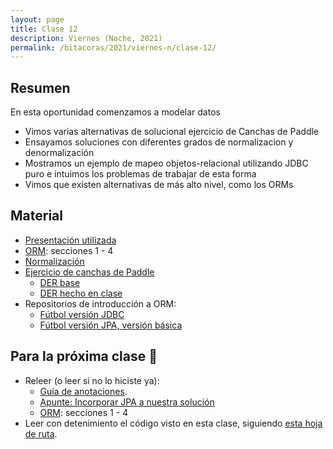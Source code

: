 ```yaml
---
layout: page
title: Clase 12
description: Viernes (Noche, 2021)
permalink: /bitacoras/2021/viernes-n/clase-12/
---
```




## Resumen

En esta oportunidad comenzamos a modelar datos
- Vimos varias alternativas de solucional ejercicio de Canchas de Paddle
- Ensayamos soluciones con diferentes grados de normalizacion y denormalización
- Mostramos un ejemplo de mapeo objetos-relacional utilizando JDBC puro e intuimos los problemas de trabajar de esta forma
- Vimos que existen alternativas de más alto nivel, como los ORMs

## Material

- [Presentación utilizada](https://docs.google.com/presentation/d/1UdFd8EKeeDTvrpY0w46BzA7Fr-X7UjCvb-8lw-jrb3o/edit#slide=id.g35f391192_00)
- [ORM](https://docs.google.com/document/d/1YLmp9vMnSzKg2emt3Bx564Tf1CLalShPc98Z8nCoi7s/edit): secciones 1 - 4
- [Normalización](https://docs.google.com/document/d/1Jil-3oiveXDtY1iKBCof7jE9ooRFJ-f1KjcXgaGk6F0/edit#heading=h.aa3gqw2dds4m)
- [Ejercicio de canchas de Paddle](https://docs.google.com/document/d/1UpZX9jNuptO9fTHf-945gjelpDc4e7o-jV3GYHA3k80/edit#heading=h.bvad7dw8bhrq)
  - [DER base](https://drive.google.com/file/d/1pzfjfZusgj9IGdA2Mw7gXYeJWIHnr2Qf/view?usp=sharing)
  - [DER hecho en clase](https://viewer.diagrams.net/?highlight=0000ff&edit=_blank&layers=1&nav=1&title=paddle#R%3Cmxfile%20pages%3D%2211%22%3E%3Cdiagram%20name%3D%22Una%20tabla%22%20id%3D%222ca16b54-16f6-2749-3443-fa8db7711227%22%3E7Z1bc5s4GIZ%2FjS%2FTMScfLjfuaXbTnUzambZXHgUUWy1GHiwn9v76FSBhbJFY1ICETKfTGiHA%2Fl7pBZ5PoIEzW%2B0%2BxWC9%2FIIDGA7sYbAbOO8Htj2ejui%2FScH%2BpGARoyArsg4FX9F%2FkBUOWekWBXBzVJFgHBK0Pi70cRRBnxyVgTjGL8fVnnB4fNQ1WLAjDg8FX30QQqHadxSQJSu1hoXqnyFaLNmhJx5b8Qj834sYbyN2vIHtPKV%2FstUrwPfF6m%2BWIMAvhSLnw8CZxRiT7NNqN4NhEloetmy7j6%2Bszb93DCMis4H9r%2FP7Zbp7uJm8v907L%2FPvs9%2Bfb%2FKfuSF7HhEY0ACxxQhH9L%2Fb9GfCZEdDuoRjssQLHIHwDuM1LbRo4S9IyJ7JC7YE06IlWYVsLdwh8qPw%2BWfh8%2Fsd22%2B6sOcLEYn3P4oLP4sLh43SJb7VhoCY%2FJU0C1rw4WEFoj0v%2FYjCMN8mONTJfiEtKlQQY8vCvcHb2IdvBZQ1YRAvIHmjnsvingS7cAQm3SeIV5D%2BLlohhiEg6Pm4tQLW6Bd5vYPw9APTvko7yPb7DMItO9IMRP6SHue0ddBmvE4%2BEvCYFGWxZbo7SexoRyUARTBmEvs4DMF6g9LqWckShcEd2OMt4TviS7dPaAeDh6xXW2nLe7mjO9swYZ7oznnbTFaDEC0i%2BtmnQiVHvI3hhn6XO7AhrMarUj7DmMDdm7Fna%2FMuzCzO4csvBcOYsLJlwSus0bAhvWxBr1eFoj%2BdIBA%2BUPME0SLV7FiSJK5BjNffeJtNCtYYJRH98EzDlgefdpAZDnF8MAaS9v9kZQif%2BLaPmBC84gKycOQ7TUPh3dK%2FNDiz4Ttv4NGvO6PL1mGZ%2Fk2qx2SGow2JaXtK9gGprC8wkbZE1jfb9XmtubaS0jpNKesIyt7%2FU03b9DwJDtpWlm14Ittpp8M0nE9hap9LFAQwktfDltajIIDTZvxdIf60utr4c5PL6t5u1sBH0eIu23J0IpDXlkC71zuM16ZgXies8FTTDljhSLUVji5UtvaOCAPE93ehD3rSYqjywbEQ%2FAivHmOouxe2Ioou3jfpva8Z75uq9r6poOxH1ZeB9bnfRFoOVe7H6VQh%2Fj4O5n4aP3MdUF4YXRzQEslFb4G1WKAlSzma0%2FZSyqGxBVryeijzQBFF0BYH5ijcrlAEAmCwEVaQRx8nnAiCNInyE3%2BqDvOzjf4Q59Nf8A1%2FaZ%2FpMyZ0FuqzHerC9B2r1QYhn9vpmKy65Woctx1dyzNwhx6sstOeFc0Z1y0a2%2FQ%2BuXQ7%2BL7LM6j8smlyYvBZO2RbnUiff40LWoMIrO%2BT02%2BA%2B9zdQMzd3che1TZ4ou4GsdYgeedKq61L9s4SmbVJ6TtLf25tieD6qhJ4FSTS5s6lx9hNGaLyHJ4lgmzFnbFGhqM%2Fx%2BZXO0U3jJCP8HydXSTq7oztyKOLE9o9zW7KCZVn9LiUJjphhfsyZU4o0uwnFF2BDVa%2FZ1ZvgyLT6G2wHhtUn9WzRfxh0NAGW14RZU4oMgoUzP10vL%2FJPiivjC4%2BaHGYoSSll6dtKqX08syBdHZgcD4vkCcQ6sr92Cyw51N6Q72SeraIt%2F7eLkCAY9jzfrrG48SDn%2B9kr%2Fsb9Ntu4C31vD9v293h%2FbaIt0zi%2Fbb%2BhMspIVzXxPsrSKTLZY3TU66mDFE573cMplyO%2FpTLESmX8Y%2FtVJBFGwfsAVdTDqic8zuXDu%2FR2QH1p1uOSLdorMPQbMhfQRhtPFAkGb0H1uOB6iG%2Fcynz0NkE5fVQZoIilgjwCvkoREa7oLwyurjgdCrooR%2FhH3SO7%2FNHNs7y%2FRG7XNAE77sizUp7Ww%2F3U7jPuyY7z7kTyfNccy%2FicrvBstTD%2FbxldwfuuyLLMgnuu%2FrjLFfEWT4O0EL7i5gaAX8FmXS5qHF7vNWUKSoH%2FK7BeMvVH2%2B5It4K4MaP0dpHONLdFtvRRhsb7AlXUzaonPK7BgMuV3%2FA5YqAi96r0gLVKjRqgd3DW%2FxgvQXWboHqIb93KfvQ2AM9eT1UeaAn4onMAx2DPbCCLtp4oAgxMrPY%2BqQnu9naCb%2Bg42TXkzS35siu1w2IoZ7s5u27O2TXEyGGSWTX059jeCLHuDqyW0Embc5lPdJoyhSVk13PYKTh6Y80PBFpGD90u4Isujgg76a9A9bugMqh7shgoDGSv3FW5YAjEWhcw6jFCspoY4Ii0uhNsB4TVI91R5eCD51dUF4PZS4osgnzsW4FXXTxwKkn6NGpuRXOvnu9wnvcRZVlB2rz8ddnB2pzJ9VkoPao5EXPIISknzG5DOdbssQ3f117%2FYJ1g1ypx%2Fl5y%2B4Ozh%2BJ5MoknD%2FSH16NRHh1dTi%2Fgky6XMOMe5jVlCkqx%2Fljg2HWWB6ZKJs%2FWYRZxuP8CrJo44A9yWrKAZXj%2FLHBIGusP8gaiyBrEeON0RMoV5BFGwcUSUbvgPU4oHqWPxaph0EvWx%2FLK6LMBEU0kd0YGz%2BXfAVxtLHCkiE4NCIrRH%2Bp9iRDTqrq79w4QbmOq1olbqDHXWq%2BTvF7r1IW%2FLI3o7SrkogfunnmufgV9GVatHoOmogoIukw%2FuEhlCvtNdOTyYGdofJeI%2BKIK%2Bk1pynDMi1a7TXTiRD3Jt%2FMxj8X5lg%2Fn%2FK%2FGb4bDo%2Bz%2Fu%2BG3rkJ2tOlexgjGqg06Vye7R%2Bcf2%2FboL43tjmyM7KM9XpjWz5BzOkE7D5KbAxH%2FQN%2ByVrXOe7eN1bJE35O%2Bb2x15h04omxmtdey5iAQyO%2FZFBAqbyT5tQVz6UmjQo4tN5K9MMatiuCyOCvanqWKirtThQqqGa33HUufcnXtTDhPzBGy%2FJkT3yNySsi%2F27eZZxpvZcbY4MaiGQemQWxLhanqh82KFY3pvDrph%2B66v1Q5P4GueEfzeHXshtaItNP3dD0ydmrqKOPHVrdeOl5N%2B1wrNwOrUuxiM52aMkrotAOLx2V2C0TrKCJRiboCpJolx%2FIFwpb1Tp3y6rmadlZTCWmZWfnTV2yADyTaHRrePX5zwbzQrk5nJ%2FKZ6xZkxBPo%2FSa9td2AYKrzbh7J2mgkixByzZuX23G3S0bb9fudY4tZgeuLfhvPEPbshYiBLkSLeyTYUBlT6u3OvQk%2FwKvjBqe%2ByDyl4Zg4upyeeflavkkUjLr%2FbX2nZLnXlvuO%2BIJ%2FXDZNY%2FhZo2jTRqYvvu8plhd3YcuxhiTwrpPMVgvv%2BAAJjX%2BBw%3D%3D%3C%2Fdiagram%3E%3Cdiagram%20id%3D%22D9b11NsF-oFXJ5qK4wXu%22%20name%3D%22Separando%20entidades%22%3E7Vtdc9soFP01nmkftCMjO3YeYyfNbrvZuGlnu%2B2LBwGS2CBQEY6d%2FPoFCUvWR9buJu1sY2Y8NjoXLnD4uAdsD4J5urmUMEuuBCZsAHy8GQTnAwCGQwAG5uXj%2BxIZT05LIJYU20w18IE%2BEAv6Fl1RTPJGRiUEUzRrgkhwTpBqYFBKsW5miwRr1prB2Nbo18AHBBnpZPtEsUpKdAomNf4roXGyrXl4YvuXwm1m6zhPIBbrHSi4GARzKYQqU%2BlmTpghb8tLkt988t7fvps9XKmP6SXLTz%2BmXunszbcUqbogCVf%2F2fUGL5Z3n78sN9fnp4vfTqEXiJEt4t9BtrJ8DcAJ05XMML0zfVb3lsiTryvT0VkoNl5OHyiPB8GZzhEKiYn0NKwftF2%2Fr0uejXXo6xrGlSWE6DaWYsVxaZZx%2BEoPhrGDuX5vpV9XBTOIcVUlyDZ1e3Qqtp9FuyOhOepruDGYlhPbsl4vc8hRAvOtM81m6a9Zh4YLepqogqGusq%2FqHkLqin2kx6nq304p0MmVZxC1c%2FmPU6FCoVdtG5QdBD8vhxQvUUGjzvFq8e71fjK7LegiYafdvQUN2O3hAX3W3PJ6tWz7hAXKPcoVkRwyz%2BxlXgAjGI2nI28SRZEXAjT2YACQBxGeADTBk9Ek%2FF7Tc%2BslMxsylQ0HrOhlPWG6VTDKiZfYza6o5JdgWi2xFMqYck%2BJrDT6mWrbQqGUSHfMj7XPktmze1QbgIcEE7L0pSTkud3eOj65SENJdsa3dN4Z9uyYSSK5gkvKVinlEMM9ZPUupaOmj3KKqFhqs6JYuLn2r2RFlL9gpg5bHI%2FHskd4OCTEHR7QDNgX3A1eqpAtDhp0gjuix02L4zNGY66hgrIZtE%2BMRKaU0LkiVkjdiGoNGcwSleqP86FOFnOFmChpCK40sXlAIqXIphkMCZtVk2tezq1zLjgxxZQUt5UeH9rw9wamlJljxp9EYsihhe2ZYggOlMFWLpuuku0xppLr%2BpxDREqU1Nz5W%2BvYyuD75tFlXZ8XwInFkt2zwsiC0J5R4sp1rcN1wkrxb5DlwMnyhpe3q1jPM0mcMH%2BiMP%2B7JFIjMDUrn4e5%2BXAy3cn0HyHTnfJs%2B4SZ3j5eppJ6TpqwkRaUUcfTnlWo41BKteklEuWk%2BfFJ81FTmvdp8%2BG0T5sPn0Gbe1%2FeXv8e%2ByOpwOj9X7N0cXV2667MW14WkBHlrsyfxCESeJkVPA6cMnfK3Cnz%2FwFtOntenJSdjGrCTkb9dDJq3JZRJp62ZdSoR0ZNn0FF%2FbG%2BuVgmAG9G5PM6vfmaq8trp6LaPzww08fdbz5ZRZW7u%2FvhgdNNT79zIjmSNENU8KMQT04XHJ8u2P%2FN54%2BVBcMXIwvmguuxXiHVCusufu%2BJ3xVtLoq7KO5uPw6gTc%2By7rdjP03rnfw4XvnRupYIpt9Pf%2BjH%2Bq8ahW3nDy%2FBxT8%3D%3C%2Fdiagram%3E%3Cdiagram%20id%3D%22zEp4vpVlY26japBYNonD%22%20name%3D%22Relacionando%20entidades%22%3E7VxZU9s6FP41mWkfzHjL0kcIS28pHaCFtvclI9uKo2JLrqxAwq%2BvZMuLYpMESEsImmEG6%2BhoO%2FosnfNJTscZxrMTCpLJGQlg1LHNYNZxDju2bVm23RF%2FZjDPJd3%2Bh1wQUhRIpUrwFd1DKTSldIoCmCqKjJCIoUQV%2BgRj6DNFBigld6ramERqqwkIYUPw1QdRU%2FodBWySSwd2v5J%2FhCicFC1bPTm%2BGBTKciTpBATkriZyjjrOkBLC8qd4NoSRMF5hF%2FN3SGfp5aXtQobcL93%2B555n5JUdP6ZIOQQKMXty1UcXV%2FDw0sa%2FDXB6bljWxX08NoqhsXlhLxhw88kkoWxCQoJBdFRJDyiZ4gCKWk2eqnQ%2BE5JwocWFvyBjc4kFMGWEiyYsjmQunCH2o%2Fb8U1S115Wpw5msOUvMiwRmdC4KGeaeaXcLSV7UtXuFoCqdpZTi55CiGDJIS2GwLxDGk0eXBMNcdIyiSCqkDFBWqcQAzwtpTWvN2ZGzmJIp9Qtbn13dB%2BPJt%2B7Nt7uz07PR4Lo%2FLKaENxJCtkTPyfXEfNWQLuf%2BBBI%2BUjrnChRGgKFb9XUA8q0KS70KOfxBgqcdSBfJr%2Fn8Mhz1PrHRyOm6if9xVvTmZYBk7tndGpas9ZBkqiCqQPUAhhbQkANmEQwKpiRgVFD9fbi0TpD1UnBZ1utbEE1lSx27F%2FH%2BHwToVsFR7%2FdULLAHHpkZKbpHOOw4%2B1zDIzSA1OBinsjMat7l67vItUzeQrfM8YB%2FE2Zwy7Np6L3jm4DIt%2FkAzIXn92XBBARB2aSdzKr%2B8KdQ%2Fs%2F6PSZ8Ots6LjJEz6HsWWstQ4D9CbeyrIzbNK9PbYOLM%2FOoUgY83mRb0y0GqRo2fT5P5fhqpeyGVpoAf1HLfNgUzCPcW1gU0oYk2KwNUTDyMzNyjXfnp%2B9XG7PZg6bEa%2FS7taAQNke4xpi5bXH1thRjCoifGgjzvYqvh4bwoQwHjMG4O3CN%2Fng8Njzb7xrAsX0D%2BEHf9vtB3%2B17fwueRS2JcAQRVSqIslFWgGk2ESEMjYl0srJG9pxB%2BYrFfOVC2GBizReZZsIW8zzCGIlr2Q%2F1TxqzZfUoFwDDJxGheV2MApzKlbhRJyaxR2FtfvPKG9OevGUjQb7%2FjVA0jREGAVhhrNZX6U2bD2HkIzLi2QwFRGNtqbHGCGtLrWUpn%2FCtMNPlO%2BGxshPuirnWW0se3vofsMM6HsH6%2B78QtvlCQp47bYV8IXa6hRzmPoj2IxRiLspMdgBkKoJjUYpwrXGUhRrjLLyoh0ZqbFVSF2aGjhj58jkCHowOSoQNc4Ad4iK4oeSmpE0s6S0cgxhFIii6hjQAGEixjNIs%2B3EBjhgqLNim9pCk5KJk1CCZKMuV6buK1ylpp0md0%2Bmazw9jrk8%2BXd1c%2FTdKD%2B5%2F%2Fn90%2BiWxIuMV0ifmnmnaHZU9sZzOE9iTx4fDbRTLhqPhgmFcRZ7Ym46Gs6J8qGBeU0gId%2BHTWs3nQlAh2jVVRHfdrkrhrdB3HHMBwnkPKkCXQ3k6s%2BNuEbNjrgdywRGarorynvMkjnA7SZ8WmL8C0qdY8TXpk9fyaRrybZlCTfs8k%2Fb5lRuSS0AsHCXspeKfJoE0CfQvSCDNayzWCRK%2BfOg4fZWZAhGJoQhpO614C%2Fk%2BFCOetYuG0kzG22MyFuI490OTybAGbUyGtQEmY4Ivr7%2FPz8GPu1N0cW2c9H%2BcpC%2FLZFTsxWOO7%2FfUWyCd5dHdenc5%2FjVfYa%2FJV7hbFcjZOpBTajkHEWT69P5ZNhRnFklmx44O43QYp8O4LTAbV08zWmXXfO6%2FdNiqrlsr7LbJPuzoIe%2FmpwnzQGDqs22frE02t3R500hp1vkwoaxB8qpBopmWN8e0uAOVabEHLUyL28a02BtgWlo%2FubEaM7elTMt2Hn07L3XD41mMiaMZE6WWbNHQB9%2FPZkzKW56aI9EcyTMPI2HqU5T4iOAVPs9uECXaG3x73mBf9Qb7azqDgw34gsuOdXbALRhW1Iqyrev9e8X%2BXWOk9C6ud3F90rHSbBxlzWtTr6b32v3Q7kdx7af3D%2F2PZd8H7ID%2FsZkdo7yRP5qNhvK3BDRDsZGr%2BdK5WfweVfs4u%2B3jNH%2BUYxEBes%2Fb5T3P%2BqDueU7LR7sbu%2BrKk9XPseXfP1Y%2Faucc%2FQE%3D%3C%2Fdiagram%3E%3Cdiagram%20name%3D%22Copy%20of%20Relacionando%20entidades%22%20id%3D%22LqsK22j9bxfxFtaRHv5Z%22%3E7Vxbc%2BMmFP41ntl9UEYX23IeY%2BfS6WWb6W53275kkMA2uwhUhBM7v74goZul2Epi17HDTGYiDnCAwyc45ztKet4kWt5wEM9%2FYxCRnmvDZc%2B77Lmu47huT%2F3YcJVJBv55JphxDHWjUvAZPyIttLV0gSFKag0FY0TguC4MGaUoFDUZ4Jw91JtNGamPGoMZagg%2Bh4A0pd8wFPNMOnL9Uv4TwrN5PrIz1OuLQN5YrySZA8geKiLvqudNOGMie4qWE0SU8XK7XBP33v%2FnBv%2F5Nfl0%2FoVefXr4NrYyZdfP6VIsgSMqdqtab24iVrm9EJTm00XGxZzNGAXkqpSOOVtQiJRWW5bKNr8yFkuhI4XfkRArjQWwEEyK5iIiuhYtsfir8vy3UnU20KXLpdacFlZ5gQq%2BUp0s%2B8x2B7kk69p3h7mg7J2Wat1vEccREogXQnihECaLV38wijLRNSZEN0gE4KJsEgG6yqWVVh13R%2B9iwhY8RBva9fVLAvgMbdSnYak2rAJ1vfk3iMml8pVswBEBAt%2FX3wegX6tZ0a6EjnzQ6HkOSA8KJbsGJb8jliSU7DUoOf3%2BS6DUDSk1wD0izr6w39dg5xwOUMO3hSfvoHg6cwcVSDld8bR2Mm2BkkHNzlHTPyxqXgQag5nDYmZwWMz4LwKNb1BzUNToWd8DstAj9dwhkfMfQ3xfQ9Pw34UKEcYBW1oJfsR01vMuZIuAcYi4JcWykJrVfsgiFFXr2NK%2FGxQ1AQh%2FzFLQZdV8FnyQYYyqd%2BUC7LXnj0XHGEBYDOnGy3I%2B8mmmf6fznjK5nW0TVxVq5kjPrFXLBNBwLq2slUmbZvrqY0hxap66VIBADtk2dItByoHtUO5Tsb5KL7fRKolBuN7KftoUImAy3l0X8oYE7taGGN6FqRlliw%2B3v3zcbszmDJqSoDHv1o5K2FxhhzVL29LybcnXBFmYWJhKF1meipZiASwPTMF0MOpb%2FnQ6tQI3HFjAc0MLhNB3Qx%2F6fT%2FYFzxzLbGiMjCvKSDpKkvANIcgmCJrrmmCdJAzb1S8YpE8uTC1hDr5VaUdi%2FW6gAnBokr1U%2FPTxmw5PYoDwAoZYTzTJTigiT6JGzopiwKOKvubKW9se%2FyejYTkJXiHySLCFECwxVitr9K7Nh%2BmOMTsTlYLDJnB2kZjTTE1lupkqZDJqzBtK2%2FC69pNeOzmkpf898UMQMbvnObqjmYZ9V1vLM3ttnGndKA2bOC9BxtU1ts%2FATh324ynHfInTqcufnp3r1wJ2yIUJc9CqVy%2BxmvcI3n5hIBcEDyjUpSabAx0iaCp6sVkqylJWYBpGvRXaYs671GkxOz0zI5wqJ8JCBAZF%2Bf%2BJDv2L2mWZUkEZz%2BKdJxSq6x5DSJMFGHxFXEIKNBizaDk%2BYWutINaKsqzmO1EQZHj1JkUneEc6uJDmS4sspnzSqqwSAzunFs4KCH1oqycyqS4Pa%2BWlHO83mZSqksmJQfMBqKqLXO3Y4pq2JGiGr0pimpoKKqalp%2BzewoZkuqVJJW%2B8KUEROoCoUGifhnKylBW%2FwdlddwO8z7MBmJ5fBhWYZuZoPJQMcHGTlveQnkPRVhWnaKhTIT3%2FiI8d1CL8PpuM8RzRi0hXhEa7tw39813KocI5EYdAznHeVOR3MhEcjUtt4AgYT42eJUNVYolTu3YM3GcieNMHPcGzCabJymvcmpO955yw%2FVza4vddjmHE8tJ72%2BbqIwEFqF465u1y%2BE2Hm8GKU2dTzPKBiRHDRJDtbw7qqWf0yiaanFHLVRLv41q2Vs2%2FfxYqJbnp741q7JXyiSnwI4s%2BZ1P23AmWkt6bJjc96s5k%2BKzVMOSGJbklflIlIQcxyFmdIvXcxpUifEH358%2F6Nf9Qb%2BjOzjalzeYZ3ZOwC%2BYlOxK7V43F%2FiWC7xCSplr3FzjJtmx1WwSZc1Pp45m9sb%2FMP5H%2FulPy1937MoBkcXyv8GldTfl%2F9Tzrv4D%3C%2Fdiagram%3E%3Cdiagram%20id%3D%22ert1Q7kAFtdQF9xjhDzR%22%20name%3D%22Normalizado%20basico%22%3E7VxZc5s6FP41nmkfyLAYL4%2BJs93epZl2bm%2F7lBEgY6WAqJATO7%2F%2BSiAWAY5J7NSbnoyOjrajT9L5DjI9axIubgiIZ39jDwY9U%2FcWPeuyZ5rGuD9mP1yyzCT2UAh8gjyhVAq%2BomcohLqQzpEHE0mRYhxQFMtCF0cRdKkkA4TgJ1ltigO51Rj4sCH46oKgKf0PeXSWSUfmsJTfQuTP8paNgRhfCHJlMZJkBjz8VBFZVz1rQjCm2VO4mMCAGy%2B3y%2FD2qu9cff7354Qs%2F3l8uJgk%2FlLLKrt%2BTZFiCARG9M1Vf%2Fr8x41zn9ye%2F%2Fox%2FnL77F%2FOnr9q%2BdDoMrcX9Jj5RBITOsM%2BjkBwVUovCJ5HHuS16ixV6vyFccyEBhM%2BQEqXAgtgTjETzWgYiFy4QPR75fkHr%2BrMFqnLhag5TSzzRETJkhfS9DPdtHNJVrRvDnJBWTpNScXvIEEhpJAUQu%2BcI4wlr77gCGaiaxQEQiGhgNBSJQTRMpdWtDrOjpjFBM%2BJC1%2BYElMsEkB8SF%2FQEzDl81VBupj7G4jZSMmSKRAYAIoe5eUAxKryC70SOexBgOcVQDJ2CaQSPD8qOWuApMsYKjG1AkI1MGR4qWNBgpTAi4ypLaPFsDrCxTD2Cy%2F93QJmuDlihoeJmK77S46sPQGM6PYjCOaipZ45CNgALjz0KAFp8GvOj%2BQLBy%2B0BD2jyO9Z50zDwcSDRGNilkjtqj9lHgHPNXR2FtpFjgPcn36Ktyyb%2BM4H5jbwfJMNQK89fywKxsDziibNeFH2hz354jft9xSz%2BWzrOM%2FgPYeiZ621TEDkzpiVRWXMpll9chtMnJpHllLgsCbbmm4xSNmw7rJ5KsZXKWU2tJIYuHUtfbUpqIOZf1kXkobE264NkXfvpmZkGh%2Fu%2Fvy43pjNHjQlTqPfrQW5sDnCDmNmto3K1ZKPycNuoqGIeTdsQ9S4161ZYAqm9qivDafTqeaYrq0By3Q14HpD0x16w%2F7QeS945rXEnDogIlUQpKMsAdNsIkAR1GbCLU8bObNGxRIL2daFIo3yTZ9n6jGt5zmYUhxWslf1TxizZfcoNgDNxQEmWV2UgCgRW3GjzgiHDoGV%2Bc0qb0x7fMpGguwAvEfBPEQR8MAaY7UupZM2n4vZnpXqsi3rWtqyjteA3UaxetdesQ67bObdt24ubDvGuDw7b3N5ze99hIQiFwTnAfIjJkpNdgFEKoBTXgozrWmQuonT1DWsurWyX1zEKfQULyFyxXMAHBhcFJibZJC7jHLHlOCfRYzEEBv9NQhRwB3ab5B4IAJCLDxsw3ydc8qHCvPQUrs3KXItEZl4KmM2RUhpVo3X2Po7OZzWwYVG9DNdN3tyZIR58W%2BIjLyeubSFT7ZMXOyOxGW4bd6SFmVDBcuKQoyZs5VUar7jghLABVqLuKkth%2BfW6usv6tsb6luWpM8eshGWC6Yw1dvX0I5Jvlkl%2BXq3RcTji3pfXkUD603xxf3k%2F12X0Z4FjGzF%2F6VaPs19dswTqCIAG0YAHjJDMgkIueMVOQn%2FUfEAFQ%2F4HfGA42Bo2zQbiNn2gTy8nsCdtJk8zuxQgJSd1qxCdg6FiGUpQ71sKHYWxiCAFHSIKx2irVQU6eSiSFq%2FRpKNZljJGLWFlaz3CisNDu%2BixJl83ab3MhXudmnmdwePhl1Zr75XrHeoWK9Uy116QCnOu4kN%2BSuk7KDvKc6rOK%2FivHtgNqaepDGoY3O63%2Bndt7xvrbHbNvtwpNxo%2B9MUMSYwd%2Bm%2BT9Y2m3txezsWpCgWfXIs2q6xaHPUwqL7bSzafC8WPToUFr2f74DHu7pKsdGkjxUZlmpJNw31AnhjMlzcp1T0V9HfDV%2FKwcQlKHYRjtb4PMfBgZU3ePLeYMtN3VZncPRevmAesj8Cv2BS0mbpXFcH%2BJoDvBJtUMe4OsZVFHut2RjKmveHDqb3yv9Q%2Fkd%2Bp0O3d%2B2AGEfjgGznyLgDHLeI%2Bw8SD1Lhiddasno%2FXTg29b99Kv%2FmuP2b9FomW0%2F8QvQKCBzMsY3Kmydrx6AO7SM6tMe1mMGg6z1MYwuHthEtv%2BEb9BnNHQOamH73LXKAXz6rfqPqcC9i5s7S%2Fr57aoXLTr9v9la4SGg5G49GaxDT5V%2Bs%2BwKjrt8927PP5FmKKjSpgodP9SVmi3O3yjXfV5%2Bu5uxv569IEaOPuDTN0d2i2qaxpihSlur6D7fye2%2FqIuc6cxV3Iza2WsveveuLly1dUhxyrzlk%2FQs5RhuJtNtI5BuuIbJk%2BWXvNO%2Bm%2FD66dfU%2F%3C%2Fdiagram%3E%3Cdiagram%20id%3D%22lCUEc3w2425_5resDLq1%22%20name%3D%22Paleta%20x%20Partido%20-%20A%22%3E7Vxbb%2BMoFP41lmYePPIlidPHJm1nZ2d3VG21M%2B1ThQ1xaDF4MWmT%2FvoBG9%2FitEkv2aYJUqWYAxzgcIDv49i1%2FHEy%2F8pBOv2bQUQsz4Fzyz%2BxPM91Pc9Sfw5cFJJ%2BcFQIYo6hLlQLLvAD0kJHS2cYoqxVUDBGBE7bwohRiiLRkgHO2X272ISRdqspiFFHcBEB0pX%2BwlBMC%2BnQC2r5HwjH07Jld6DHl4CysB5JNgWQ3TdE%2FqnljzljonhK5mNElPFKu%2FxaoPGoN%2FyW%2FHsaXQYXP%2BjRt1u7UHb2nCrVEDii4sWqszt6CR%2Fo%2Fc%2BH%2BQ%2Fo3HwPcJLZ5dDEorQXgtJ8Osm4mLKYUUBOa%2BmIsxmFSGl1ZCq7RSKa6kRd4S%2FGUil0pfAGCbHQjgFmgknRVCRE56I5FpeN5yul6ktfp07mWnOeWJQJKvjisplo1FLJulqequvBY%2BVSMnn6D6OoEJ1hQsrBCMBFXSQBdFFKG6U2nA49bRmb8Qg9MQflqgA8RuKJctpj1QQ1XFtP9lfEEiTHKgtwRIDAd23%2FB3oZxVW52lXkg%2FaWZ3iO1nsHyEy3ZHkDIvs%2Fgviu5VKD%2F2ZqiYxCNrcz%2FIBpbPnHskTIOETclmKZyM3q3BcrVOW6jvTNfpUTgug2zj2vyOZx%2BEkuY5XvyQE4S8%2Bfq4opgLBq0kvndX%2FkU6x%2F835PmJzOVR1XGarnSPdspZYxoNFUWlkrkzYt9LXbkOLcPG2pAKFsclXTKwxSN%2BxEcp6q8TVqeZ1SWQqi5VLO46YQIZP7%2FbKQdyTwbW2I4XWUm1GW%2BHT%2B%2FfN6Y3Z70JWEnX6vrKiE3RFuMGZpW1qvlnJMkEWZjalAXO6GtjoFbR9MwKQ%2F7NnBZDKxQy%2Fq28D3IhtEMPCiAAa9INyWe5ZaUnWUY95SQPJR1g7TbYJgiuypPibzRr74w2qJJXLnwtQWasdXmU4qlvNCJgRLGtmP9U8bc8XuUW0AdsQI44UuwQHN9E7c0UlZEnLUmN9CeWfa00M2EpKn2zUmswRTAMEaY61cSgdtPkxxhNm1zBYYMuNrTxprgqmx1EaWipg8CvOy8iQ8a52E%2B2KuzfaSx4%2F%2BR%2BywCSLY%2FPxXwlVYSMkL0FbKl2jUHZJuLlnoMcExlaLcZCOgUwRNVC0mS01ITjYmOb1oEqMlmlWSTyf3jgRH%2BpmAEJFR5WHjwsFOaEFvMsHZbUV8XY0WzkCCiSJFPxGHgAIt1hzN9Z5HcNRQUXlfsJqSVLcJmm%2Fqu4SBTt7XxLy6N5g2SXnP2RKL8QyLaWn5cxZLP%2BPI8JhX8pibwpBSAhK18mmYqR%2FDagyr%2BT9YjQHqyzpBKrcPAzzXmQkqaIEJNnZaswrlOZRgmbWPhjLQ%2FPCguYJkDWjec%2FsdbO4OV2Fzd1vY3N%2BZ2FQdj7pq5KyLTcnVObBa8SnH9a11ESqZOkccSxMi%2Fqyo1Nrg1huHrfobhq2GOxW26u2OU1kvCHi61rMCnkueU248H8NxvJ1ynL65KWhpOQcECbAeC5hrgkdNqC5509KM5prAXBOYa4J3N5ssnuXXdobTtcWG0304Ttf32uEWb9iNt1ShlSanG26L0g12B32%2FjNJVgPuqhbffCn1rardV%2BB1sCL%2F7OwW%2FAwO%2FW1qKjceg79eh7%2BoVC4O3Dd5%2BZeAEZRHHaYQZPQjQbfDk4eFJv40nj94bTg73BhSMGZVzPYtE61A3p%2Fea07thNHOGmzPc3JmtNZv0su4LHh%2Bm9wZ8HC746LXBR89%2Fb%2FRxdMiXWTvyEoK76cezuxVMLt%2BZ2TnfcV7kO%2B5%2B%2B467W75jvrxua6m%2BWbieX4%2F158PmXnRrHy8sf49miNZ%2BE63uR%2FnLHrCn9GE%2FRmFI0B6RoOW3tFd9QekG%2FTchQTJZ%2F2%2BjPK%2FxH6L8098%3D%3C%2Fdiagram%3E%3Cdiagram%20name%3D%22Paleta%20x%20Partido%20-%20B%22%20id%3D%22czOiZhOPRhswPyREb8BF%22%3E7Vxbb%2BMoFP41lmYePPIltz62aTurnVmp2pF22qcK28RhisGLSZvMr9%2BDjW%2Bx26SXbNMEqVLM4XCAwwG%2BD%2Bxa%2FjRZfhUonf%2FFI0wtz4mWln9ueZ7rep6l%2FpxoVUiG45NCEAsSaaVa8IP8xlroaOmCRDhrKUrOqSRpWxhyxnAoWzIkBH9oq804bdeaohh3BD9CRLvSnySS80I68ca1%2FA9M4nlZszvS%2FUtQqax7ks1RxB8aIv%2FC8qeCc1k8Jcsppsp5pV9OLvAk8Ygko5m%2Fwt%2Fi7941sgtjl88pUnVBYCbf1rQe3EyuSn%2FhCNynk1zIOY85Q%2FSilp4JvmARVlYdSGV3WIZznagLfOc8BaELwl9YypUODLSQHERzmVCdi5dEXjeeb5SpL0OdOl9qy3liVSaYFKvrZqJRSiXrYnmqLhedqpCC5MXfnOFCdEkoLTsjkZC1SoLYqpQ2tLYcDj1sGV%2BIED%2Bh5%2BtZgUSMn7Kn41INUCO09WB%2FxTzB0FdQEJgiSe7b8Y%2F0NIorvTpU4EFHyzMiR7f6HtGFrsnyRhTafxaR%2B1ZIjf5dqClyFvClnZHfhMWWfwoaARcRFjaIIZG71XkoZqjKdR0I52GVE6DwLs4jr8gWcfAJprHK96ADztrz56pgiqKoqtJLl3V74CnWv3m7ZxyGs6%2FhKkO1HOuW9VqZIhbOwcvaGPi0sNeuA8S5e9pSiQKosq%2FqHofUFTshjFPVv0Ypr6OVpShc13Ied4UMOKz360LRkURv60MS3Ya5G0Hj09W3z5ud2W1BVxJ02t1bUAm7Pdyiz%2BBbVs%2BWsk8RDzObMIkFrIa22gVtH83QbDgZ2OPZbGYHXji0ke%2BFNgqjsReOo%2FFgHOwqPEsrqdrKiWgZoHkv64DpVkEJw%2FZcb5N5JV%2F8STXFEli5CLOlWvFVppPK9byAS8mTRvZj7dPO7Fk9qgXADjnlorAlBWKZXok7NhlPAoEb41sY7wx7esxOwrC73RK6SAhDEdrgrN6pdNTuI4yEhN9CtiQRN7H2pLNmhBlPbeWpkMNWmOvCTnjZ2gkPxV3brSWPb%2F2P%2BGEbRLD9%2Fq%2BEfVhIyQvQVsrXaNQ9hjAHFnpKScxAlLvsDOkUxTNVioPWjOZkY5bTiyYxWqNZJfl08uhISKifKQowPasibFoE2Dkr6E0mBb%2BriK%2Br0cIlSghVpOgfLCLEkBZrjuZ6zyM4qqu4PC%2FopyTVaYKm0vosYaSTDzUxr84N5k1SPnB2xGIGhsW0rPy5iCHOBDY85pU85lfhSJCgRM18FmTqx7Aaw2r%2BD1ZjgPq6TZTC8mGA5yY3RQpaEEqMnzbMQtiHEgJZh%2BgoA82PD5orSNaA5gN32MHm7qQPm7u7wubDvbmbqu%2Bjbho5m%2B6mYHaOrNb9lOP61qYbKkhdYUHAhVg861Zq4%2BXWG19bjbe8tirjY0%2FurUb7E1XWC248XetZN55roVOuPB8jcgZ7FThjc1TQsnKFKJZoMxgw5wSPulCd8qalG805gTknMOcE7%2B42UM%2FycztD6tpiQ%2Bo%2BHKkblq8ualLnlQSuSeoGPaRusitON9kf9P0yTlcB7psW3n4r9K253U7h98mW8Hu8V%2FD7xMDvlpVi4THo%2B3Xou3rHwuBtg7dfeXOCs1CQNCScHQXoNnjy%2BPCk38aTJ%2B8NJ8uz5QNABVPOYLAXoWzt6mb73rB9N5xmNnGziZtDs41ugyjrvuLxYVpv0Mfxoo9BG30M%2FHeHH25n5I7oOGtP3kNwt%2F1%2Bdr%2Buk8t5snex47wodtzDjh1%2Fv2LHfHzdtlJ9tnC7vJ3qL4jNyejOvl9Y%2FyTNMK3DZlrd7%2FLXI%2BBA%2BcNh9MKwoANiQesvavd9ROmOh2%2FCgiBZ%2F3ujPK%2FxT6L8i%2F8A%3C%2Fdiagram%3E%3Cdiagram%20id%3D%22KKM49biaWKebqtW4HhJ2%22%20name%3D%22Color%20Cancha%20-%20B%22%3E7V1bc5s4FP41nmkfyHAx4Dzm2t1udybbTnfTvmRkkG2lgKiQEzu%2FfiUQFwGOiWPHNtFMZoKOjm5HH9J3jhQysC7CxScC4tnf2IfBwNT9xcC6HJimYZjmgP%2Fo%2FjKT2O5pJpgS5AulUvANPUEh1IV0jnyYSIoU44CiWBZ6OIqgRyUZIAQ%2FymoTHMitxmAKG4JvHgia0v%2BQT2eZdGS6pfwPiKazvGXDEeMLQa4sRpLMgI8fKyLramBdEIxp9hQuLmDAjZfb5d5B1u975%2BeX%2B8VT8BPj5M%2FoScsqu35JkWIIBEZ046q%2FLj5%2Fd%2B%2FO3e%2B3T8aZez5awMt%2F8qoTusztBX1mPpHEhM7wFEcguCql5wTPIx%2FyWnWWKnW%2BYBwzocGE95DSpcACmFPMRDMaBiIXLhC95cVPbJH6Ucm5XIia08QyT0SULG%2BriR9pDaadp8tyaSovmFBA6BkHEhNcfcURzIXXKAiKIn6pEoJomckqGh2nILcnnhMPPmd3W7wKgEwhfU5RvH58WiqAFlP8CeIQstEyBQIDQNGDjHogXp5poVcChD0IjLwAL%2BZ%2B8aKPjCpiTnRzI9C4bwQa3pkbSBCzPSS7AZLVFUf2QeHIcPcJpCqIcjR0AFFlsfkhweaYVp7OgHEOCjCi2w8gmIuWBqYTsAGc%2B%2BhBApLze8535PMxXmgJekLRdGCdMY0xJj4kGhOzRGpX%2FTEjBDzX0NnuaRc5Y%2BD9mqZ4y7LJdPyBsQaeb7IB6LXnj0XBGPh%2B0aQZL8r%2BsKep%2BJ32e4LZfLZ1nGfwnkPRs9ZaLkDkzZiVRWXMpll9chtMnJpHllIwZk22Nd1ikLJh3WPzVIyvUspsaCUx8Opa%2BmpT0DFm9LIuJA2Jv10bIv%2FOS83IND7c%2FPVxvTGbPWhKxo1%2BtxbkwuYIO4yZ2TYq35Z8TD72Eg1FbJ9hC6LGSbdmgQmY2KOh5k4mE21serYGLNPTgOe7puf67tAd7wqeeS0x9xwQkSoI0lGWgGk2EaAIajPBytNGTqxR8YqFbOlCkUb5os8z9ZjW88aYUhxWslf1TxizZfUoFgDNwwEmWV2UgCgRS3GjzgiHYwIr85tV3pj2%2BD0bCbIN8A4F8xBFwAdrjNX6Kh2d%2BbqNYvWiswJGXdai7isPF7atwlyebRe5vEbbHiChiLnbZwGaRkyUmuwciFQAJ7wUZlqTIGU5k5TZVFmZTOsKL5snPBwiTzwHYAyD8wJxFxngLqOcVxH8q%2FDwDbFOXYMQBZyP%2FQuJDyIgxIIg5r5VV27FhwrzwEg7GRK5lggZLOVYyGMZgChks2rwwdZ3RJ%2BGh0O3O7NtPfPuSrdtaFiD5yl3mqp7XC%2Fn4ZnKTmm405GGj7bNwtOibKhgWVGIMaMOSaXmGy4o8TwcyYB2dFuONa3Rtyy9BuGsByWgi6FsjnF7v7EJsxrM0ruBXOMoH8oodyznbVD%2BFt5mV5gfWJjLUd6mVMvn%2BZTtygQqf%2FOV%2FuZ9ZkgmASHnSdE44b%2BU96m8z7fwPvvhUG3TbCBmywfysXLbnzWTzx0xFCBlpzVvIduHQsSy%2BmgoFch4d4EM05b8ONtuRjKMUVskw9hVJGOvB4eb3Vg4ec2xofDS9h2vGHV15IyDcuRGypGTarkBAaTq2PBVNvSwfxendhwoN065ccqNOwCzMfUkDav0jXNv00h84cp0a%2BvWGrttsw8frqUlUk3TqmmKmCMw9%2BihT9Y2m3t2eVNIada5OqCsQHLUIFGRlncXaXHyPzMRoRbztCXUMmwLtZi7CrWcHkuo5TDPvvMQ2Nvf8Xjd1XxdxUykWtJlQx19vzpmIlwPddV6u6Y9Fk6z1eNImHgExR7C0RrW049QieKD744P2kOZD1od6eBoV2wwP9npAS%2B4KKMr0r6uNvA1G3glKKW2cbWNq8OOtWZjKGvenDqa3iv%2B8W75h2PI%2FMPePwExe0NAtrNl3ACOW8T5g%2BQHqfDESy1ZPUgRxEavnWsoftNvfoP4pR72PvGr4CsgcDTbNiovKK0dg9q0e7Rpn9ZiBm1nSG97Xdew9nmItOFfHr%2FqOz8HcmE3B9mxnT7ZiuQ1SZ6P3%2BvxU8u2vIpUHepuXKNp27n5EzHij0vT9O4GzDaNNUGRslTXC2XlF7H6eVOzcyhL8dzD5blu7a6U2cJz7Taeu7O7UsZov5el3A2%2BPlInusbgKIlu52%2BM6Ntmuht9S8c6tSTwGvK3cRr6tms%2Fpz%2FYybd0jP58ASVdyO5mKKGYIK%2FKAPpKmIuLVtdtdLm5xyteXePVg01u02ey2ql4X1jTlul4Dy103MfUih33iB2bta%2FvGU5Henz6cnbMkuV%2FwMjYR%2Fl%2FRKyr%2FwE%3D%3C%2Fdiagram%3E%3Cdiagram%20id%3D%221RXtfHilJOTN7NDzDAXk%22%20name%3D%22Reserva%20-%20A%22%3E7Vxbc5s6EP41nmkfyHAxNnlMnKSd0540vaZ5ysgg22oBcYSc2P31RwJxEeBAYruObT3ZrFa35dNqv0XQs0bB4h0B0exf7EG%2FZ%2Breomdd9EzTOHVs9sMly1QycPRUMCXIE0qF4Cv6A4UwU5sjD8aSIsXYpyiShS4OQ%2BhSSQYIwY%2By2gT7cq8RmMKa4KsL%2FLr0Fnl0lkodc1jI30M0nWU9G4PTtCQAmbKYSTwDHn4siazLnjUiGNP0X7AYQZ8bL7PL9fdrJ%2F74bYRC690P2L8%2Bffh0q6WNXT2nSj4FAkP64qYf3E%2BD6PMv48vgDN4vLrTPj%2BcTLZsaXWb2gh4zn7jEhM7wFIfAvyyk5wTPQw%2FyVnV2Veh8xDhiQoMJf0FKlwILYE4xE81o4ItSuED0Z%2Bn%2FHW%2FqxBZXFwvRcnKxzC5CSpa8kqaf6KadSdKqfXOQCYrayZVU%2FQYSFEAKSS70zjjC2OXlFxzCVHSFfF8oxBQQWqgEIFxm0pJWakJutwriWm6X0IvxnLjwiXtkiVUDyBTSJ%2FSMApRsNUPMpkqWrCKBPqDoQR4dEMtqmusV0GF%2FBHqegSRjl0gq0HNXKmlBki6DqADVCgxV0JACpgoGCVMCMDKotg0Xw%2B6KF3OXeDF3i5ehAsyz%2FYu9S7yIUT4Afy566pkDn4333EMPEpAG%2F835lnw%2BxgstRn9QOO1ZZ0xjjIkHicbE7CKxq%2F6YRgS81NCZ%2B7TzkjFwf08TvKXFZDp%2Bw8IGXm6yCeiV%2F2%2FzihHwvLxLM1oU42H%2FpuI3GfcEs9vXNHBewEcOxcgaWxmB0J0xK4vGmE3T9uQ%2BmDgxjyylYMy6bOq6wSBFx7rL7lM%2Bv1Its6YVR8CtaumrTUHHmMWXVSGpSbzN2hB5925iRqbx5ubD23Zj1kdQl4xr426syIX1GXaYM7NtWKyWbE4edmMNhSy6YQ5R41G3ZoEJmNhOXxtOJhNtbLq2BizT1YDrDU136A37w%2FG24Jm1EnHqgIjUgJ%2FMsgBMvQsfhVCbibA86eTEcvIlFjBPhUKNcqfPC%2FWIVsvGmFIclIpXjU8Ys8F75A5Ac7GPSdoWJSCMheettRniYExg6f6mjddue3TMRoJsA7xH%2FjxAIfBAi7Eal9JRm8%2FFzGclusxlXUku63AN2G0Wq732inXYxZl3d91c2LSNcXm632byStz7AAlFLvDPfDQNmSgx2TkQVz6c8FqYaU38JEycJKFhOayV4%2BI8T6EneAmQK%2F77YAz98xxzoxRyF2EWmBL8O8%2BRGMLRX4EA%2BTyg%2FQGJB0IgxCLCNkQUz6cAs5TRc8LTejS5lNNHj0XOJpfNyvkaW99SwNnfu9SIfqLrZk%2FOjBhW7wWZkeczl6b0ybaJy6AjcXHW5C1JVTZVsCwpRJgFW3Gp5RsuYAqLCloFoO2hLafnWvX1J%2FXtNfUtS9Jnf9IZFgsmN9XL15C9W5Jvlkm%2B3m0R8fyi3pdX0cB6UX5xT%2Fh%2F12W023zRQPF%2FqZV%2F5lO2zROoMgBrZgB%2BpYZkEhDwwCscx%2FxH5QNUPuBv5AMOg6Ft0mwgYu4DebidwB21mTzO7JCPlJ1aViHbhwLEipShnjYU2wsj4EMKOuSV9tFWKot0PFkk0YrWr5DkhrSS4TSllaxtpZWG%2B3dO4kQ%2BbtN7mgp3OzSz8%2BSR05X1rkDY32G9jmK9Uis3yQalOO86NuSPkNKNvqc4r%2BK8ivO%2BArMx9TjJQR1a0L2lZ9%2By32qx2ybHcKDcaPO3KWRMYO7S136zNtndk%2B7tUJCiWPTRsWi7wqJNp4FF95tYtLktFn26Lyx6T54BZ3mRrZ%2BlWO8dE13RYamVxG2oR8Br0%2BH8RKUiwIoAr%2FlYDsYuQZGLcNgS9RwGC1bx4NHHg1bHcNDZVjRoGAcTF4wK4izt62oDb9nAS%2FkGtY2rbVzlsVvNxlBWP0G0N6NX8YeKP7JTHbq96wDEPJgAZDNbxg3guEU8fpB4kEpPPNeS5RPqIrCpvvip4pvDjm%2BSg5lsPfEj0SsgsDfbNirOnrTOQW3aB7RpG9WkwaDrUUxja7u2tcunSC98xdc8xMOYGexe%2BeOnfXwlvPJC%2BKnjtECmy6usrxZHnb999re%2BlfftAl5Pv%2F%2Fw7n7%2FnL93bv2vH8Bgt19d1CUcDbt%2FW2AoQ0nBSLyUvDN3ZCvSWSedHj7Wx%2BENNGEVyXut7KBCGzfzWluIXIQL0xzcibxNGmuCQmWprm9LFt8OVIeC28yVn7JZ22oNvnvD91Xk2%2B4JjCMcxmJj6DbchtGpxMSrTkxUP7xkNCUmTjd0upVdFh%2BMT8reFZ%2Fdty7%2FBw%3D%3D%3C%2Fdiagram%3E%3Cdiagram%20name%3D%22Copy%20of%20Reserva%20-%20A%22%20id%3D%22BkesaSfF48WDCiM9amAD%22%3E7Vxbc5s4FP41nmkfyHAxxnlM3KQ77e5sdjvTbp86AmRbLSBWyEmcX79HIO44kNhex7aejI6ObkefpPMdhEfWLHz8yFC8%2FIP6OBiZuv84sj6MTNO4nNrwIyTrTDKZ6plgwYgvlUrBF%2FKEpTBXWxEfJzVFTmnASVwXejSKsMdrMsQYfairzWlQbzVGC9wSfPFQ0JZ%2BIz5fZtKp6ZTy3zBZLPOWjclllhOiXFmOJFkinz5URNbNyJoxSnn2FD7OcCCMl9vl65P%2BV%2FLkuTM0%2FuT8%2Be3z009npWWV3b6kSDEEhiO%2B26pNOTS%2Bzu2FfTCfTFLGl3RBIxTclNJrRleRj0WtOqRKnd8pjUFogPAn5nwtsYBWnIJoycNA5uJHwv%2BpPH8XVV3YMvXhUdacJtZ5IuJsLQpp%2BoVu2rkkKzo2J7mgLJ2masXvMCMh5pgVQv9KIAySN3%2FTCGeiWxIEUiHhiPFSJUTROpdWtDITCrs1ENczXVIvoSvm4Wf05AKEVhf42frMApSwmjGFobI1FGQ4QJzc13uH5LJaFHoldOBBoucFSLIOiaQSPd8rOT1I0usgKkG1AUMNNGSAaYKhhikJmDqo9g0XwxmKl%2FEh8TI%2BLF6c7QHjnAhgBu8vziHxInt5j4KVbGlkTgLo77VP7mtAmvy7EkfytUsftYQ8kWgxsq5Aw6XMx0wDMSRSu%2BoPmUcgcg0djk%2B7yHGR92uR4i3LZgv3HbgNIt%2BEAeiN5%2FdFwRj5ftGkGT%2BW%2FYGnhfxN%2Bz2nMH1dHRcZoudY9qyzlhmKvCVYWVYGNs3qq7cB4tQ8dSlHLjTZ1XSHQcqGdQ%2FmqRhfpZTZ0kpi5DW19M2m4C4F%2F7IpZC2Jv1sbEv%2BHl5oRNN7dfX7fb8x2D9oSt9XvzoJC2B7hgDGDbaNyteRj8qmXaCQC7wY2RE143ZqF5mhuT8eaM5%2FPNdf0bA1Zpqchz3dMz%2FGdsePuC555LbGgDoTVKgjSUZaAaTcRkAhrS%2BmWp41cWNNiiYWwU5FI42LTF5l6zJt5LuWchpXsTf2TxuzYPYoNQPNoQFlWF2coSuTO26ozoqHLcGV%2Bs8pb0x6fs5EwHIA%2FSLAKSYR81GOszqV01ubzKOxZqS5sWbe1Let0DThsFJt37Q3rcMhmPnzrFsKuY0zIs%2FM2lzf83nvMOPFQcBWQRQSi1GTXSKYCPBelKGjNg9RNnKeuYdWtrfvFRZxCT%2FESEk8%2BB8jFwXWBuVkGuQ9R7pgy%2BquIkRhyo79FIQmEQ%2FsVMx9FSIqlh23I%2BIEYAs5DRi9xT9vepKzFkkGXhzJmU4SUltV4ja3vyeGcHF1oRL%2FQdXNUj4wY1ugVkZGXM5eu8Mm%2Bict0KHHRu6E2mLikRWGsaF1RiCl4W0ml5jshKBFcwFUGTm3HrsfnevX1Z%2FXtLfUtq6YPD9kIyxVTmOr1i8g5LMs3qyxfH7aKRIBRH9eX0cR6VYDxSAIAg9fRQQNGUxUAqNXyabWAc55hFQLYMgTwMzMkSFAoPK%2FITcSPCgiogMD%2FERA4DYq2S7OhGLYP4tN%2BBnfWZvIFtSMBUXbqWYVwDoUEspShnjcUnIUxCjBHAwJLx2grFUY6uzCSNm6QZKMdVzKmXXEla19xpcvjuyhxUb9vM3qeCg%2B7NXPw6FGOhH7aax2S9ubdVLxX1nKXHlGK9W5jQ%2FEWKTvqR4r1KtarWO8bMBuoJ2kU6tTc7j29%2Fq7vWz1222UfTpQd7X6aIuACK4%2B%2F9cnaZXPPbm%2BnghTFo8%2BOR9sNHm1OO3j0uItHm%2Fvi0YbRmro3SqSP5DVwjp7936fYbt5zkCtCnNWSbhzqNfDWhLi4VqkosKLAW76aw4nHSOwRGvX4PafBg5VHePYeYceF3U6HcLo3f9A6Gb9gVlLn2rmuDvCeA7wScVDHuDrGVSS712yAsvYtoqPpvfI%2FlP%2BR3%2BzQ7UM7IOOTcUB2c2TcIYFbIvyHGg9S4YmXWrJ6S106Ns2vP5V%2Fc9r%2BTXo5E9aTuBa9AQJHc2yT8vbJ0Y4BJz%2BAnMU0kke38jrOweu4bAQ9JkOvkxp78zrsQ74Ge%2BV3yuZJXigdH8f7s2P8sL3xWfvldNqDmSHf475ZIA3%2BBzfzoEByFN9p8x2fnuub2A4PdRO%2FeKtOXYOx7Oarqgg4MC1Nc3LXwXZprDmJlKWGfqxX%2FnedupHaZ67igsfWVuvYuw99g7SjS4pHvmke2fyzH6OLSNpdRPIV9ykhWf5LeZr3sfyvd%2BvmPw%3D%3D%3C%2Fdiagram%3E%3Cdiagram%20id%3D%22mTIrMlkYWMu9DGgsfOR3%22%20name%3D%22Reserva%20-%20B%22%3E7V1bc5s4FP41nmkfyHAxmDwmTtKd3e2Op93tbp46AmRbLSAqy0ncX78SiIsA2%2FhW3%2FRkODq6HT5J5zsIuWcNo7cPBCTTjziAYc%2FUg7ee9dAzTePWtdkPlywyiePqmWBCUCCUSsFn9BMKYa42RwGcSYoU45CiRBb6OI6hTyUZIAS%2FympjHMq1JmACG4LPPgib0n9RQKeZ1DUHpfw3iCbTvGbDuc1SIpAri57MpiDArxWR9dizhgRjml1Fb0MYcuPldnGGSLc%2FTEee%2B%2FRh8n3%2Bz%2FNf4EXLCnvaJEvRBQJjunXRPz59mbuuM4LxM54bH2%2F%2FvnPmWt41usjtBQNmPnGLCZ3iCY5B%2BFhK7wmexwHkpersrtT5E%2BOECQ0m%2FAYpXQgsgDnFTDSlUShS4Rui%2F1Wun3lRN7a4e3gTJac3i%2FwmpmTBM2n6jW7auSTL2jedXFDmTu%2Bk7CNIUAQpJIUwuOMIY7ePn3AMM9ETCkOhMKOA0FIlAvEil1a0MhNyu9UQt%2BZxCb0ZnhMfrnhGlhg1gEwgXaFnlKBkoxli1lWyYBkJDAFFL3LrgBhWk0KvhA67EOjZAEnGMZFUoue5krIGSboMohJUSzBUQ0MGmDoYJEwJwMigOjRcDLsrXsxj4kWg%2BgWEc1FTz3RC1t77AL1IQHJ%2BzPkUe%2B%2FhN22GfqJ40rPumIaHSQCJxsTsJjWs%2FprN8DzV0NlwsIsUD%2FjfJynesmQy8d6xZYCnm6wDeu36fZExAUFQVGkmb2V72NVE%2FKbtHmP2%2FNoazhN4y6FoWWspQxD7U2ZlURizaVaeXAcTp%2BaRpRR4rMq2qlsMUlas%2B%2Bw5Ff2r5DIbWrME%2BHUtfbkpqIeZv1AXkoYk2K8NUfDVT83INN6N%2Fni%2F3pjNFjQlXqPdrRm5sNnDDn1mto3L0ZL3KcD%2BTEMxW63YhKhxL0qzwBiMbbevDcbjseaZvq0By%2FQ14AcD0x8Eg%2F7AOxQ881IS7goiIhUQpr0sAdOsIkQx1KbCzUorubHcYohFbKZCsUb5pM8T9YTW0zxMKY4qycvaJ4zZMnsUE4Dm4xCTrCxKQDwTU2%2BjzBhHHoGV55sV3njsyTUbCbIV8CsK5xGKQQDWGKt1KF21%2BXzM5qxUl01ZT9KUdbkG7NaL5bP2knHYZTLvPnVzYdsyxuXZepvLa37vCyQUMQJ6F6JJzESpye6BuAvhmOfCTGscpn7iOPUNq26t7BcXvFNP8RIhX1yHwIPhfYG5YQa5hzj3TAn%2BXnBeQ0z0TyBCIfdov0ASgBgIsfCwM5eQeWWsCzAPAWzinza9SVGKJZjma8nBixDBtMq%2Fbf1ADmf%2F7KguY7q62ZOZrmH1tmC6m1OXNjp8aObidCQu7o68Jc3KugoWFYUEM2drVil5xAUlgAu0ijiYPbDlcMtafX2lvr2jvmVJ%2Buwi62E5YApTbT%2BG7OOSfLPK8vVug4jHi%2FS%2BPIoca6t40ZkEALoOo%2BPyf0fxf6mU3%2BcTtswTqCIAO0YAvmWGZBIQcccr9mb8R8UDVDzgV8QDLoOh7dNsIGHTBwrwegJ31WYKOLNDIVJ2WjMK2ToUIZakDLXaUGwtTEAIKegQVzpHW6ko0tVFkbR%2BjSQbzbCS4baFlaxDhZUG5%2Ffe%2B0bePtFbTYW7bYI4evDI7cp6lyDs17BeV7FeqZRRukApzruLDfkrpGyh7ynOqziv4rwnYDamPktjUJfmdB%2Fo3bc8b62x2z7bcKHcaP%2BPKWZMYO7TU39Y%2B6xu5fR2KUhRLPrqWLRdY9Gm28Ki%2B20s2jwUi749FxZ9Ju%2BA87jIwfdS7PbNgK7osFRKOm2oV8A70%2BFiR6UiwIoA7%2FhaDs58ghIf4XiN13MZLFj5g1fvD7bs1W11B91DeYOGcTF%2BwbAkztK6rhbwNQt4Jd6glnG1jKs49lqzMZQ1dxCdTeuV%2F6H8j3xXh24f2wExL8YB2c%2BSMQIct4j7DxIPUuGJTS1Z3aEuHJv6h5%2FKv7ls%2FybdmMnGE98SvQQCZ7Nso3Lvydn2QbkeV%2Bt63NYiH07X%2FaTGwVwP65ivwrb8Ttm8xB2lOepO%2FB3aOX7XXvuq%2FdZ110Cmy%2Fe4J4ujzgdyHfcAtyO%2Fgze32MpuyDga7P8It9MGjHNUwNiKJDdJcoCv9fV9C61Z5lefOhPY82d45aF013LC00G2CW9kxzartQy7PT9pAmeQvHRvYkuLFGM8acZYP9fHaKOMdhtlPNjmSeOo3yBuSQGsfnGSVerw3eh7OdrqZElA11N5rKO6dO5xOcDW%2B3C3fezVs9YciU2k54xvhciTgdKu7KD94DHNkifAfv0tXNYukasGyD2cQWaok6PkUj7lPsdVso5r9IhRjHyES7a1sSN8TcYao1hZ6hBM9drNxbhewvycbAI9TUa6MqigKOmFUFLN6P9CTspuy%2F88ypy68p%2BjrMf%2FAQ%3D%3D%3C%2Fdiagram%3E%3C%2Fmxfile%3E)
- Repositorios de introducción a ORM:
   - [Fútbol versión JDBC](https://github.com/dds-utn/eg-equipos-futbol-jdbc-java)
   - [Fútbol versión JPA, versión básica](https://github.com/dds-utn/jpa-proof-of-concept-template/blob/futbol/README.md)


## Para la próxima clase 📅

- Releer (o leer si no lo hiciste ya):
  - [Guía de anotaciones](https://docs.google.com/document/d/1jWtehhVCFYECKvpdcCxnEgWZFCv2fR2WPyUJSoiX3II/edit#heading=h.r09lefmcufkn).
  - [Apunte: Incorporar JPA a nuestra solución](https://docs.google.com/document/d/1dYvrVLRbFE9qwuKj5biz9oRBaRzj-K6ujIKOXNan02s/edit?ts=57e1f2b8#heading=h.kkyach7i1h8n)
  - [ORM](https://docs.google.com/document/d/1YLmp9vMnSzKg2emt3Bx564Tf1CLalShPc98Z8nCoi7s/edit): secciones 1 - 4
- Leer con detenimiento el código visto en esta clase, siguiendo [esta hoja de ruta](https://github.com/dds-utn/jpa-proof-of-concept-template/blob/futbol/README.md).